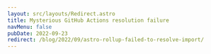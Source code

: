 ```yaml
---
layout: src/layouts/Redirect.astro
title: Mysterious GitHub Actions resolution failure
navMenu: false
pubDate: 2022-09-23
redirect: /blog/2022/09/astro-rollup-failed-to-resolve-import/
---
```


